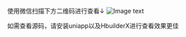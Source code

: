 使用微信扫描下方二维码进行查看↓
![Image text](https://github.com/Nharmoniya/Fortune-Cat-book/blob/master/%E6%89%AB%E7%A0%81_%E6%90%9C%E7%B4%A2%E8%81%94%E5%90%88%E4%BC%A0%E6%92%AD%E6%A0%B7%E5%BC%8F-%E6%A0%87%E5%87%86%E8%89%B2%E7%89%88.png)

如需查看源码，请安装uniapp以及HbuilderX进行查看效果更佳
